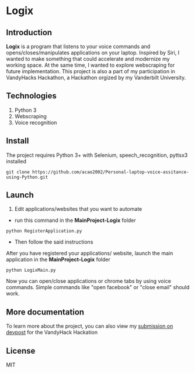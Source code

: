 # Logix

## Introduction 

 **Logix** is a program that listens to your voice commands and opens/closes/manipulates applications on your laptop. Inspired by Siri, I wanted to make something that could accelerate and modernize my working space. At the same time, I wanted to explore webscraping for future implementation. This project is also a part of my participation in VandyHacks Hackathon, a Hackathon orgized by my Vanderbilt University. 

## Technologies 

 1. Python 3
 2. Webscraping 
 3. Voice recognition 

## Install 

 The project requires Python 3+ with Selenium, speech_recognition, pyttsx3 installed 

 ```
git clone https://github.com/acao2002/Personal-laptop-voice-assitance-using-Python.git

 ``` 
## Launch 

1. Edit applications/websites that you want to automate
- run this command in the **MainProject-Logix** folder

```
python RegisterApplication.py
```
- Then follow the said instructions 

After you have registered your applications/ website, launch the main application in the **MainProject-Logix** folder

```
python LogixMain.py
```
Now you can open/close applications or chrome tabs by using voice commands. Simple commands like "open facebook" or "close email" should work. 

## More documentation 

To learn more about the project, you can also view my [submission on devpost](https://devpost.com/software/personal-laptop-voice-assitance-using-python) for the VandyHack Hackation

## License 

MIT
